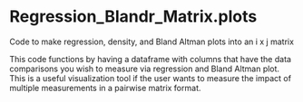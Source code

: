 # Regression_Blandr_Matrix.plots
 Code to make regression, density, and Bland Altman plots into an i x j matrix

This code functions by having a dataframe with columns that have the data comparisons you wish to measure via regression and Bland Altman plot. This is a useful visualization tool if the user wants to measure the impact of multiple measurements in a pairwise matrix format.
